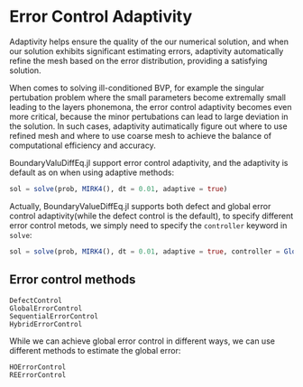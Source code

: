 # Error Control Adaptivity

Adaptivity helps ensure the quality of the our numerical solution, and when our solution exhibits significant estimating errors, adaptivity automatically refine the mesh based on the error distribution, providing a satisfying solution.

When comes to solving ill-conditioned BVP, for example the singular pertubation problem where the small parameters become extremally small leading to the layers phonemona, the error control adaptivity becomes even more critical, because the minor pertubations can lead to large deviation in the solution. In such cases, adaptivity autimatically figure out where to use refined mesh and where to use coarse mesh to achieve the balance of computational efficiency and accuracy.

BoundaryValuDiffEq.jl support error control adaptivity, and the adaptivity is default as on when using adaptive methods:

```julia
sol = solve(prob, MIRK4(), dt = 0.01, adaptive = true)
```

Actually, BoundaryValueDiffEq.jl supports both defect and global error control adaptivity(while the defect control is the default), to specify different error control metods, we simply need to specify the `controller` keyword in `solve`:

```julia
sol = solve(prob, MIRK4(), dt = 0.01, adaptive = true, controller = GlobalErrorControl())
```

## Error control methods

```@docs
DefectControl
GlobalErrorControl
SequentialErrorControl
HybridErrorControl
```

While we can achieve global error control in different ways, we can use different methods to estimate the global error:

```@docs
HOErrorControl
REErrorControl
```

